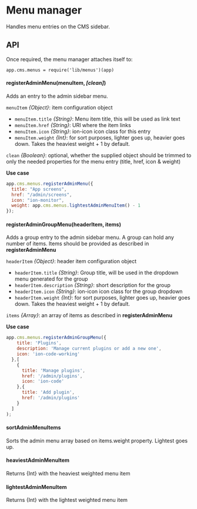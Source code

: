 # Menu manager

Handles menu entries on the CMS sidebar.

## API

Once required, the menu manager attaches itself to:

`app.cms.menus = require('lib/menus')(app)`


#### registerAdminMenu(menuItem, *[clean]*)

Adds an entry to the admin sidebar menu.

`menuItem` *{Object}*: item configuration object

  * `menuItem.title` *{String}*: Menu item title, this will be used as link text
  * `menuItem.href` *{String}*: URI where the item links
  * `menuItem.icon` *{String}*: ion-icon icon class for this entry
  * `menuItem.weight` *{Int}*: for sort purposes, lighter goes up, heavier goes down. Takes the heaviest weight + 1 by default.

`clean` *{Boolean}*: optional, whether the supplied object should be trimmed to only the needed properties for the menu entry (title, href, icon & weight)

**Use case**

```javascript
app.cms.menus.registerAdminMenu({
  title: "App screens",
  href: "/admin/screens",
  icon: "ion-monitor",
  weight: app.cms.menus.lightestAdminMenuItem() - 1
});
```

#### registerAdminGroupMenu(headerItem, items) 

Adds a group entry to the admin sidebar menu. A group can hold any number of items. Items should be provided as described in **registerAdminMenu**

`headerItem` *{Object}*: header item configuration object

  * `headerItem.title` *{String}*: Group title, will be used in the dropdown menu generated for the group
  * `headerItem.description` *{String}*: short description for the group
  * `headerItem.icon` *{String}*: ion-icon icon class for the group dropdown
  * `headerItem.weight` *{Int}*: for sort purposes, lighter goes up, heavier goes down. Takes the heaviest weight + 1 by default.

`items` *{Array}*: an array of items as described in **registerAdminMenu**

**Use case**

```javascript
app.cms.menus.registerAdminGroupMenu({
    title: 'Plugins',
    description: 'Manage current plugins or add a new one',
    icon: 'ion-code-working'
  },[
    {
      title: 'Manage plugins',
      href: '/admin/plugins',
      icon: 'ion-code'
    },{
      title: 'Add plugin',
      href: '/admin/plugins'
    }
  ]
);
```

#### sortAdminMenuItems

Sorts the admin menu array based on items.weight property. Lightest goes up.

#### heaviestAdminMenuItem

Returns {Int} with the heaviest weighted menu item

#### lightestAdminMenuItem

Returns {Int} with the lightest weighted menu item